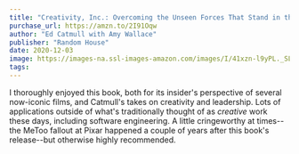 ```yaml
---
title: "Creativity, Inc.: Overcoming the Unseen Forces That Stand in the Way of True Inspiration"
purchase_url: https://amzn.to/2I91Oqw
author: "Ed Catmull with Amy Wallace"
publisher: "Random House"
date: 2020-12-03
image: https://images-na.ssl-images-amazon.com/images/I/41xzn-l9yPL._SL75_.jpg
tags:
---
```


I thoroughly enjoyed this book, both for its insider's perspective of several
now-iconic films, and Catmull's takes on creativity and leadership. Lots of
applications outside of what's traditionally thought of as _creative_ work these
days, including software engineering. A little cringeworthy at times--the MeToo
fallout at Pixar happened a couple of years after this book's release--but
otherwise highly recommended.
